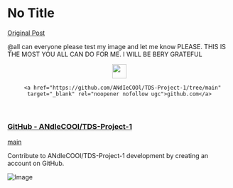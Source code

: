 # No Title

[Original Post](https://discourse.onlinedegree.iitm.ac.in/t/164277/418)

<p><span class="mention">@all</span> can everyone please test my image and let me know PLEASE. THIS IS THE MOST YOU ALL CAN DO FOR ME. I WILL BE BERY GRATEFUL</p><aside class="onebox githubfolder" data-onebox-src="https://github.com/ANdIeCOOl/TDS-Project-1/tree/main">
  <header class="source">
      <img src="https://github.githubassets.com/favicons/favicon.svg" class="site-icon" width="32" height="32">

      <a href="https://github.com/ANdIeCOOl/TDS-Project-1/tree/main" target="_blank" rel="noopener nofollow ugc">github.com</a>
  </header>

  <article class="onebox-body">
    <h3><a href="https://github.com/ANdIeCOOl/TDS-Project-1/tree/main" target="_blank" rel="noopener nofollow ugc">GitHub - ANdIeCOOl/TDS-Project-1</a></h3>

  <p><a href="https://github.com/ANdIeCOOl/TDS-Project-1/tree/main" target="_blank" rel="noopener nofollow ugc">main</a></p>

  <p><span class="label1">Contribute to ANdIeCOOl/TDS-Project-1 development by creating an account on GitHub.</span></p>

  </article>

  <div class="onebox-metadata">
    
    
  </div>

  <div style="clear: both"></div>
</aside>


![Image](https://github.githubassets.com/favicons/favicon.svg)